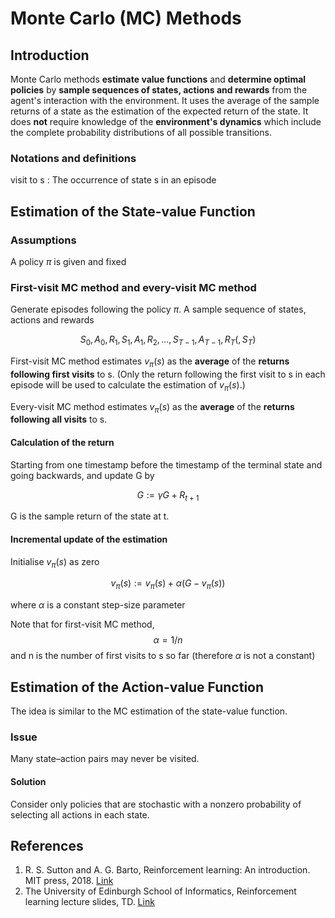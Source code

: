 # Monte Carlo (MC) Methods

## Introduction

Monte Carlo methods **estimate value functions** and **determine optimal policies** by **sample sequences of states, actions and rewards** from the agent's interaction with the environment. It uses the average of the sample returns of a state as the estimation of the expected return of the state. It does **not** require knowledge of the **environment's dynamics** which include the complete probability distributions of all possible transitions.

### Notations and definitions

visit to s : The occurrence of state s in an episode

## Estimation of the State-value Function

### Assumptions

A policy $\pi$ is given and fixed

### First-visit MC method and every-visit MC method

Generate episodes following the policy $\pi$. A sample sequence of states, actions and rewards

$$ S_0, A_0, R_1, S_1, A_1, R_2, ..., S_{T-1}, A_{T-1}, R_T  (, S_T)$$

First-visit MC method estimates $v_\pi(s)$ as the **average** of the **returns following first visits** to s. (Only the return following the first visit to s in each episode will be used to calculate the estimation of $v_\pi(s)$.)

Every-visit MC method estimates $v_\pi(s)$ as the **average** of the **returns following all visits** to s.

#### Calculation of the return

Starting from one timestamp before the timestamp of the terminal state and going backwards, and update G by

$$ G := \gamma G + R_{t+1}$$

G is the sample return of the state at t.

#### Incremental update of the estimation

Initialise $v_\pi(s)$ as zero

$$ v_\pi(s) := v_\pi(s) + \alpha(G - v_\pi(s))$$

where $\alpha$ is a constant step-size parameter

Note that for first-visit MC method, $$\alpha = 1/n$$ and n is the number of first visits to s so far (therefore $\alpha$ is not a constant)

## Estimation of the Action-value Function

The idea is similar to the MC estimation of the state-value function.

### Issue

Many state–action pairs may never be visited.

#### Solution

Consider only policies that are stochastic with a nonzero probability of selecting all actions in each state.

## References

1. R. S. Sutton and A. G. Barto, Reinforcement learning: An introduction. MIT press, 2018. [Link](https://mitpress.mit.edu/books/reinforcement-learning-second-edition)
2. The University of Edinburgh School of Informatics, Reinforcement learning lecture slides, TD. [Link](http://www.inf.ed.ac.uk/teaching/courses/rl/slides/4rllect10.pdf)

